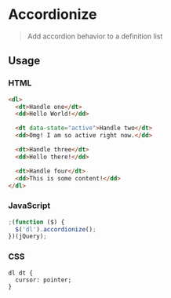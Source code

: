 # Accordionize

> Add accordion behavior to a definition list

## Usage

### HTML
```html
<dl>
  <dt>Handle one</dt>
  <dd>Hello World!</dd>

  <dt data-state="active">Handle two</dt>
  <dd>Omg! I am so active right now.</dd>

  <dt>Handle three</dt>
  <dd>Hello there!</dd>

  <dt>Handle four</dt>
  <dd>This is some content!</dd>
</dl>
```

### JavaScript

```javascript
;(function ($) {
  $('dl').accordionize();
})(jQuery);
```

### CSS
```
dl dt {
  cursor: pointer;
}
```